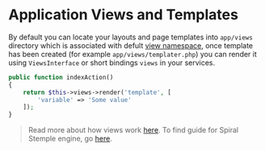# Application Views and Templates
By default you can locate your layouts and page templates into `app/views` directory which is associated
with defult [view namespace](/components/views.md), once template has been created (for example `app/views/templater.php`) 
you can render it using `ViewsInterface` or short bindings `views` in your services.

```php
public function indexAction()
{
    return $this->views->render('template', [
        'variable' => 'Some value'
    ]);
}
```

> Read more about how views work [here](/components/views.md). To find guide for Spiral Stemple engine, go [here](/stemplers/basics.md).
